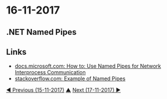 # 16-11-2017

## .NET Named Pipes


## Links
* [docs.microsoft.com: How to: Use Named Pipes for Network Interprocess Communication](https://docs.microsoft.com/en-us/dotnet/standard/io/how-to-use-named-pipes-for-network-interprocess-communication)
* [stackoverflow.com: Example of Named Pipes](https://stackoverflow.com/questions/13806153/example-of-named-pipes)

[◀ Previous (15-11-2017)](https://github.com/humayuns/Workspace/blob/master/Diary/2017/November/15/notebook.md) [▲](https://github.com/humayuns/Workspace/tree/master/Diary/2017/November)
[Next (17-11-2017) ▶](https://github.com/humayuns/Workspace/blob/master/Diary/2017/November/17/notebook.md)
